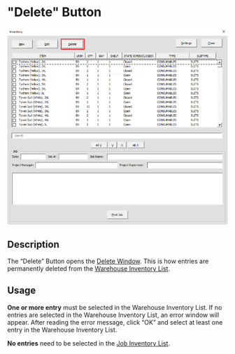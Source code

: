 # "Delete" Button

![Alt text](/images/image04.png "Delete Button")

## Description

The “Delete” Button opens the [Delete Window](57_delete_window.md). This is how entries are permanently deleted from the [Warehouse Inventory List](06_warehouse_inventory_list.md).

## Usage

**One or more entry** must be selected in the Warehouse Inventory List. If no entries are selected in the Warehouse Inventory List, an error window will appear. After reading the error message, click “OK” and select at least one entry in the Warehouse Inventory List.

**No entries** need to be selected in the [Job Inventory List](23_job_inventory_list.md).
